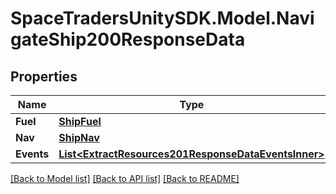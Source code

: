 # SpaceTradersUnitySDK.Model.NavigateShip200ResponseData

## Properties

Name | Type | Description | Notes
------------ | ------------- | ------------- | -------------
**Fuel** | [**ShipFuel**](ShipFuel.md) |  | 
**Nav** | [**ShipNav**](ShipNav.md) |  | 
**Events** | [**List&lt;ExtractResources201ResponseDataEventsInner&gt;**](ExtractResources201ResponseDataEventsInner.md) |  | 

[[Back to Model list]](../README.md#documentation-for-models) [[Back to API list]](../README.md#documentation-for-api-endpoints) [[Back to README]](../README.md)


